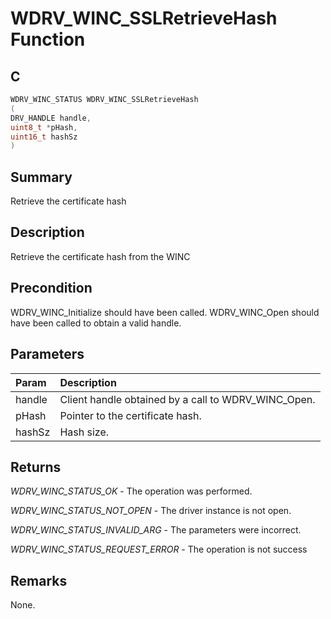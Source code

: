 # WDRV_WINC_SSLRetrieveHash Function

## C

```c
WDRV_WINC_STATUS WDRV_WINC_SSLRetrieveHash
(
DRV_HANDLE handle,
uint8_t *pHash,
uint16_t hashSz
)
```

## Summary

Retrieve the certificate hash  

## Description

Retrieve the certificate hash from the WINC

## Precondition

WDRV_WINC_Initialize should have been called. WDRV_WINC_Open should have been called to obtain a valid handle.  

## Parameters

| Param | Description |
|:----- |:----------- |
| handle | Client handle obtained by a call to WDRV_WINC_Open. |
| pHash | Pointer to the certificate hash. |
| hashSz | Hash size.  

## Returns

*WDRV_WINC_STATUS_OK* - The operation was performed.

*WDRV_WINC_STATUS_NOT_OPEN* - The driver instance is not open.

*WDRV_WINC_STATUS_INVALID_ARG* - The parameters were incorrect.

*WDRV_WINC_STATUS_REQUEST_ERROR* - The operation is not success
 

## Remarks

None.  


